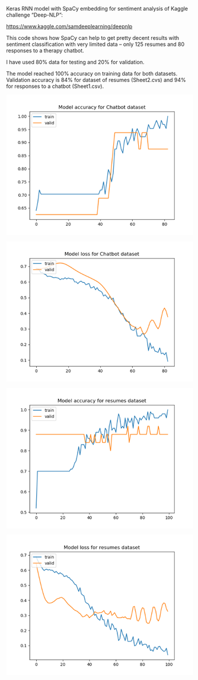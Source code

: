 Keras RNN model with SpaCy embedding for sentiment analysis of Kaggle challenge “Deep-NLP”:

https://www.kaggle.com/samdeeplearning/deepnlp

This code shows how SpaCy can help to get pretty decent results with sentiment classification with very limited data – only 125 resumes and 80 responses to a therapy chatbot.

I have used 80% data for testing and 20% for validation. 

The model reached 100% accuracy on training data for both datasets. Validation accuracy is 84% for dataset of resumes (Sheet2.cvs) and 94% for responses to a chatbot (Sheet1.csv).

 
![Model accuracy for testing data of Chatbot responses](Chatbot_acc.png)

![Model loss for testing data of Chatbot responses](Chatbot_loss.png)


![Model accuracy for testing data of Dataset of resumes](Resume_acc.png)

![Model loss for testing data of Dataset of resumes](Resume_loss.png)


